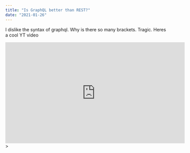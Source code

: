 ```yaml
---
title: "Is GraphQL better than REST?"
date: "2021-01-26"
---
```


I dislike the syntax of graphql. Why is there so many brackets. Tragic.
Heres a cool YT video
<iframe width ="560" height="315" src = "https://www.youtube.com/watch?v=w6JOgDfHlyE" frameborder="0" allowfullscreen></iframe>>
<!--  -->